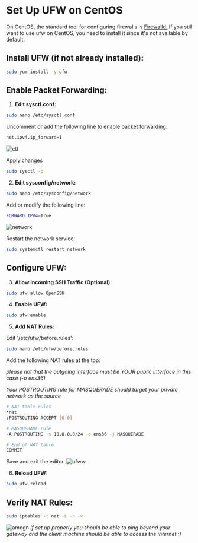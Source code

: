 # Set Up UFW on CentOS
On CentOS, the standard tool for configuring firewalls is [Firewalld.](CentOS-Firewalld.md) If you still want to use ufw on CentOS, you need to install it since it's not available by default.
## Install UFW (if not already installed):

```bash
sudo yum install -y ufw
```
## Enable Packet Forwarding:

1. **Edit sysctl.conf:**

```bash
sudo nano /etc/sysctl.conf
```

Uncomment or add the following line to enable packet forwarding:

```bash
net.ipv4.ip_forward=1
```
![ctl](https://github.com/Iamaguest5/Document-Document-Document/assets/148782286/69f7fa50-4607-48d5-a13a-12435c6db4bb)

Apply changes

```bash
sudo sysctl -p
```

2. **Edit sysconfig/network:**

```bash
sudo nano /etc/sysconfig/network
```

Add or modify the following line:

```bash
FORWARD_IPV4=True
```
![network](https://github.com/Iamaguest5/Document-Document-Document/assets/148782286/135b0c29-4986-4d76-8248-b7162194ead4)

Restart the network service:

```bash
sudo systemctl restart network
```
## Configure UFW:

3. **Allow incoming SSH Traffic (Optional):**

```bash
sudo ufw allow OpenSSH
```

4. **Enable UFW:**

```bash
sudo ufw enable
```

5. **Add NAT Rules:**

Edit '/etc/ufw/before.rules':

```bash
sudo nano /etc/ufw/before.rules
```

Add the following NAT rules at the top:

*please not that the outgoing interface must be YOUR public interface in this case (-o ens36)*

*Your POSTROUTING rule for MASQUERADE should target your private network as the source*

```bash
# NAT table rules
*nat
:POSTROUTING ACCEPT [0:0]

# MASQUERADE rule
-A POSTROUTING -s 10.0.0.0/24 -o ens36 -j MASQUERADE

# End of NAT table
COMMIT
```
Save and exit the editor.
![ufww](https://github.com/Iamaguest5/Document-Document-Document/assets/148782286/a627b71c-a536-414b-a15e-a5c5d0b3da3a)

6. **Reload UFW:**

```bash
sudo ufw reload
```

## Verify NAT Rules:

```bash
sudo iptables -t nat -L -n -v
```
![amogn](https://github.com/Iamaguest5/Document-Document-Document/assets/148782286/66e75e65-f5b8-4b42-b7fc-9c022ad9e279)
*If set up properly you should be able to ping beyond your gateway and the client machine should be able to access the internet :)*
